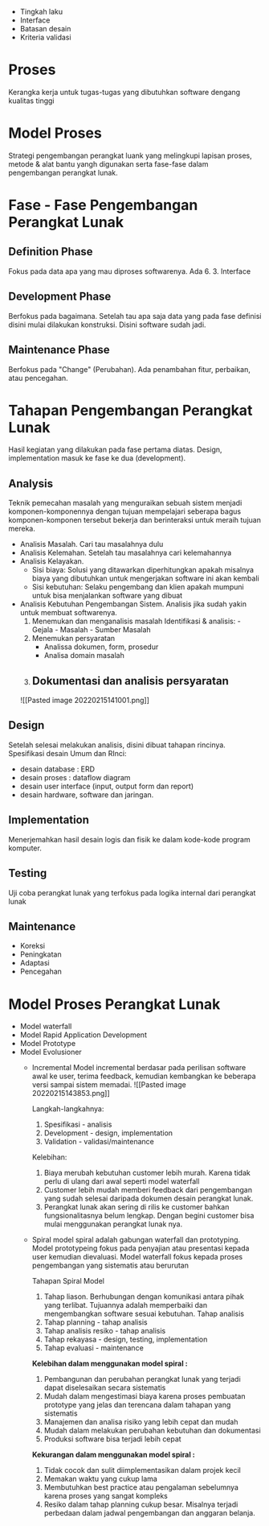 - Tingkah laku
- Interface
- Batasan desain
- Kriteria validasi

# Proses

Kerangka kerja untuk tugas-tugas yang dibutuhkan software dengang kualitas tinggi

# Model Proses

Strategi pengembangan perangkat luank yang melingkupi lapisan proses, metode & alat bantu yangh digunakan serta fase-fase dalam pengembangan perangkat lunak.

# Fase - Fase Pengembangan Perangkat Lunak

## Definition Phase

Fokus pada data apa yang mau diproses softwarenya. Ada 6.
3. Interface

## Development Phase

Berfokus pada bagaimana. Setelah tau apa saja data yang pada fase definisi disini mulai dilakukan konstruksi. Disini software sudah jadi.

## Maintenance Phase

Berfokus pada "Change" (Perubahan). Ada penambahan fitur, perbaikan, atau pencegahan.

# Tahapan Pengembangan Perangkat Lunak

Hasil kegiatan yang dilakukan pada fase pertama diatas. Design, implementation masuk ke fase ke dua (development).

## Analysis

Teknik pemecahan masalah yang menguraikan sebuah sistem menjadi komponen-komponennya dengan tujuan mempelajari seberapa bagus komponen-komponen tersebut bekerja dan berinteraksi untuk meraih tujuan mereka.

- Analisis Masalah. Cari tau masalahnya dulu
- Analisis Kelemahan. Setelah tau masalahnya cari kelemahannya
- Analisis Kelayakan.
	- Sisi biaya: Solusi yang ditawarkan diperhitungkan apakah misalnya biaya yang dibutuhkan untuk mengerjakan software ini akan kembali
	- Sisi kebutuhan: Selaku pengembang dan klien apakah mumpuni untuk bisa menjalankan software yang dibuat
- Analisis Kebutuhan Pengembangan Sistem. Analisis jika sudah yakin untuk membuat softwarenya.
	1. Menemukan dan menganalisis masalah
		Identifikasi & analisis:
			- Gejala
			- Masalah
			- Sumber Masalah
	2. Menemukan persyaratan
		- Analissa dokumen, form, prosedur
		- Analisa domain masalah
	1. Dokumentasi dan analisis persyaratan
		-
	![[Pasted image 20220215141001.png]]

## Design

Setelah selesai melakukan analisis, disini dibuat tahapan rincinya. Spesifikasi desain Umum dan RInci:

- desain database : ERD
- desain proses : dataflow diagram
- desain user interface (input, output form dan report)
- desain hardware, software dan jaringan.
 
## Implementation

Menerjemahkan hasil desain logis dan fisik ke dalam kode-kode program komputer.

## Testing

Uji coba perangkat lunak yang terfokus pada logika internal dari perangkat lunak

## Maintenance

- Koreksi
- Peningkatan
- Adaptasi
- Pencegahan

# Model Proses Perangkat Lunak

- Model waterfall
- Model Rapid Application Development
- Model Prototype
- Model Evolusioner
	- Incremental
		Model incremental berdasar pada perilisan software awal ke user, terima feedback, kemudian kembangkan ke beberapa versi sampai sistem memadai.
		![[Pasted image 20220215143853.png]]

		Langkah-langkahnya:
		1. Spesifikasi - analisis
		2. Development - design, implementation
		3. Validation - validasi/maintenance

		Kelebihan:
		1. Biaya merubah kebutuhan customer lebih murah. Karena tidak perlu di ulang dari awal seperti model waterfall
		2. Customer lebih mudah memberi feedback dari pengembangan yang sudah selesai daripada dokumen desain perangkat lunak.
		3. Perangkat lunak akan sering di rilis ke customer bahkan fungsionalitasnya belum lengkap. Dengan begini customer bisa mulai menggunakan perangkat lunak nya.

	- Spiral
		model spiral adalah gabungan waterfall dan prototyping. Model prototypeing fokus pada penyajian atau presentasi kepada user kemudian dievaluasi. Model waterfall fokus kepada proses pengembangan yang sistematis atau berurutan

		Tahapan Spiral Model
		1. Tahap liason. Berhubungan dengan komunikasi antara pihak yang terlibat. Tujuannya adalah memperbaiki dan mengembangkan software sesuai kebutuhan. Tahap analisis
		2. Tahap planning - tahap analisis
		3. Tahap analisis resiko - tahap analisis
		4. Tahap rekayasa - design, testing, implementation
		5. Tahap evaluasi - maintenance

		**Kelebihan dalam menggunakan model spiral :**
		
		1.  Pembangunan dan perubahan perangkat lunak yang terjadi dapat diselesaikan secara sistematis
		2.  Mudah dalam mengestimasi biaya karena proses pembuatan prototype yang jelas dan terencana dalam tahapan yang sistematis
		3.  Manajemen dan analisa risiko yang lebih cepat dan mudah
		4.  Mudah dalam melakukan perubahan kebutuhan dan dokumentasi
		5.  Produksi software bisa terjadi lebih cepat
		
		**Kekurangan dalam menggunakan model spiral :**
		
		1.  Tidak cocok dan sulit diimplementasikan dalam projek kecil
		2.  Memakan waktu yang cukup lama
		3.  Membutuhkan best practice atau pengalaman sebelumnya karena proses yang sangat kompleks
		4.  Resiko dalam tahap planning cukup besar. Misalnya terjadi perbedaan dalam jadwal pengembangan dan anggaran belanja.